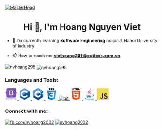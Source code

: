 [![MasterHead](https://indoanalytica.com/static/images/bannerr.gif)](https://rishavchanda.io)
<h1 align="center">Hi 👋, I'm Hoang Nguyen Viet</h1>

<img align="right" height="237px" src="https://i.kym-cdn.com/photos/images/newsfeed/001/085/121/4e8.gif" alt="">

- 🌱 I’m currently learning **Software Engineering** major at Hanoi University of Industry

- 📫 How to reach me **viethoang295@outlook.com.vn**

<p><img align="left" src="https://github-readme-stats.vercel.app/api/top-langs?username=nvhoang295&show_icons=true&theme=highcontrast&title_color=00ccff&locale=en&layout=compact" alt="nvhoang295" /></p>

<p>&nbsp;<img align="center" src="https://github-readme-stats.vercel.app/api?username=nvhoang295&show_icons=true&theme=highcontrast&title_color=fbff00&cache_seconds=1800&locale=en" alt="nvhoang295" /></p>

<h3 align="left">Languages and Tools:</h3>
<p align="left"> <a href="https://getbootstrap.com" target="_blank" rel="noreferrer"> <img src="https://raw.githubusercontent.com/devicons/devicon/master/icons/bootstrap/bootstrap-plain-wordmark.svg" alt="bootstrap" width="40" height="40" /> </a> <a href="https://www.cprogramming.com/" target="_blank" rel="noreferrer"> <img src="https://raw.githubusercontent.com/devicons/devicon/master/icons/c/c-original.svg" alt="c" width="40" height="40" /> </a> <a href="https://www.w3schools.com/cpp/" target="_blank" rel="noreferrer"> <img src="https://raw.githubusercontent.com/devicons/devicon/master/icons/cplusplus/cplusplus-original.svg" alt="cplusplus" width="40" height="40" /> </a> <a href="https://www.w3schools.com/css/" target="_blank" rel="noreferrer"> <img src="https://raw.githubusercontent.com/devicons/devicon/master/icons/css3/css3-original-wordmark.svg" alt="css3" width="40" height="40" /> </a> <a href="https://git-scm.com/" target="_blank" rel="noreferrer"> <img src="https://www.vectorlogo.zone/logos/git-scm/git-scm-icon.svg" alt="git" width="40" height="40" /> </a> <a href="https://www.w3.org/html/" target="_blank" rel="noreferrer"> <img src="https://raw.githubusercontent.com/devicons/devicon/master/icons/html5/html5-original-wordmark.svg" alt="html5" width="40" height="40" /> </a> <a href="https://www.java.com" target="_blank" rel="noreferrer"> <img src="https://raw.githubusercontent.com/devicons/devicon/master/icons/java/java-original.svg" alt="java" width="40" height="40" /> </a> <a href="https://developer.mozilla.org/en-US/docs/Web/JavaScript" target="_blank" rel="noreferrer"> <img src="https://raw.githubusercontent.com/devicons/devicon/master/icons/javascript/javascript-original.svg" alt="javascript" width="40" height="40" /> </a> </p>

<h3 align="left">Connect with me:</h3>
<p align="left">
<a href="https://fb.com/fb.com/nvhoang2002" target="blank"><img align="center" src="https://raw.githubusercontent.com/rahuldkjain/github-profile-readme-generator/master/src/images/icons/Social/facebook.svg" alt="fb.com/nvhoang2002" height="30" width="40" /></a>
<a href="https://instagram.com/nvhoang2002" target="blank"><img align="center" src="https://raw.githubusercontent.com/rahuldkjain/github-profile-readme-generator/master/src/images/icons/Social/instagram.svg" alt="nvhoang2002" height="30" width="40" /></a>
</p>
